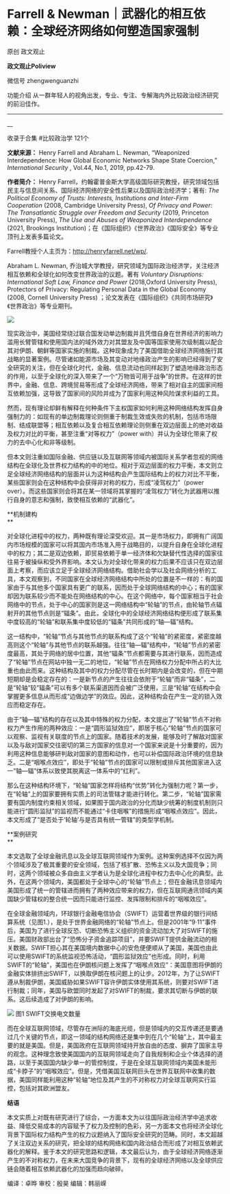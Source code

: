 

#  Farrell & Newman｜武器化的相互依赖：全球经济网络如何塑造国家强制

原创 政文观止 

**政文观止Poliview** 

微信号 zhengwenguanzhi

功能介绍 从一群年轻人的视角出发，专业、专注、专解海内外比较政治经济研究的前沿佳作。

____

__

收录于合集 #比较政治学 121个

**文献来源：** Henry Farrell and Abraham L. Newman, “Weaponized Interdependence:
How Global Economic Networks Shape State Coercion,” _International Security_ ,
Vol.44, No.1, 2019, pp.42-79.

  

 **作者简介：** Henry
Farrell，约翰霍普金斯大学高级国际研究教授，研究领域包括民主与信息间关系、国际经济网络的安全性后果以及国际政治经济学；著有: _The
Political Economy of Trusts: Interests, Institutions and Inter-Firm
Cooperation_ (2008, Cambridge University Press), _Of Privacy and Power: The
Transatlantic Struggle over Freedom and Security_ (2019, Princeton University
Press), _The Use and Abuses of Weaponized Interdependence_ (2021, Brookings
Institution)；在《国际组织》《世界政治》《国际安全》等专业顶刊上发表多篇论文。

Farrell教授个人主页为：http://henryfarrell.net/wp/.

  

Abraham L. Newman, 乔治城大学教授，研究领域为国际政治经济学，关注经济相互依赖和全球化如何改变世界政治的议题。著有 _Voluntary
Disruptions: International Soft Law, Finance and Power_ (2018,Oxford
University Press), Protectors of Privacy: Regulating Personal Data in the
Global Economy (2008, Cornell University Press)
；论文发表在《国际组织》《共同市场研究》《世界政治》等专业期刊。

![](images/43/2.png)

  

现实政治中，美国经常绕过联合国发动单边制裁并且凭借自身在世界经济的影响力滥用长臂管辖和使用国内法的域外效力对其盟友及中国等国家使用次级制裁以配合其对伊朗、朝鲜等国家实施的制裁。这种现象成为了美国借助全球经济网络施行其战略的显著案例。尽管诸如能源市场及其变动对地缘政治产生的影响已经得到了安全研究的关注，但在全球化时代，金融、信息流动也同样起到了塑造地缘政治形态的作用，以至于全球化的深入带来了一个“万物皆可用于战争”的世界。在这样的世界中，金融、信息、跨境贸易等形成了全球经济网络，带来了相对自主的国家间相互依赖加强，这导致了国家间的风险并成为了国家利用这种风险谋求利益的工具。

  

然而，现有理论却鲜有解释在何种条件下主权国家如何利用这种网络结构发挥自身强制力的：如现有的单边制裁理论则侧重于制裁生效或失败的机制，包括市场限制、结成联盟等；相互依赖以及复合相互依赖理论则侧重在双边层面上的绝对收益及权力对比的平衡，甚至注重“对等权力”（power
with）并认为全球化带来了权力的去中心化和非等级制。

  

但本文则注重如国际金融、供应链以及互联网等领域内被国际关系学者忽视的网络结构在全球化及世界权力结构的中的地位。相对于双边层面的权力平衡，本文则立足全球经济网络结构的层面并认为这种结构会产生国际结构上的权力对比不平衡，某些国家则会在这种结构中会获得非对称的权力，形成“凌驾权力”（power
over）。而这些国家则会将其在某一领域将其掌握的“凌驾权力”转化为武器用以推行自身的意志和强制，致使相互依赖的“武器化”。

  

 **机制建构  
**

对全球化进程中的权力，两种既有理论深受欢迎。其一是市场权力，即拥有广阔国内市场规模的国家可以将其国内市场准入用于战略目的，以提升自身在全球化进程中的权力；其二是双边依赖，即贸易依赖于单一经济体和欠缺替代性选择的国家往往易于被操纵和受外界影响。本文认为对全球化带来的权力后果不应该只在双边层面上考察，而应该立足于全球经济网络结构。借助社会学以及社会网络分析的工具，本文观察到，不同国家在全球经济网络结构中所处的位置是不一样的：有的国家由于与其他多个国家具有更广的联系，因而处于全球网络结构的中心；有的国家却因为联系较少而不能处在网络结构的中心。在这个网络中，每个国家相当于社会网络中的节点，处于中心的国家则是这一网络结构中“轮轴”的节点，由轮轴节点辐射开的其他节点则是“辐条”。由此，全球化中的全球经济网络结构便形成了联系集中度较高的“轮轴”和联系集中度较低的“辐条”共同形成的“轴—辐”结构。  

  

这一结构中，“轮轴”节点与其他节点的联系构成了这个“轮轴”的紧密度，紧密度越高则这个“轮轴”与其他节点的联系越强。往往“轴—辐”结构中，“轮轴”节点的紧密度最高，其处于网络的居中位置，其他“辐条”节点都需要与其进行联系，因而造成了“轮轴”节点在网站中独一无二的地位，“轮轴”节点在网络权力分配中所占的大比重也由此而来。这种结构及其中的权力分配尽管在长时期内是会改变的，但在中期短期却是会稳定存在的：一是新节点的产生往往会依附于“轮轴”而非“辐条”，二是“轮轴”较“辐条”可以有多个联系渠道因而会被广泛使用，三是“轮轴”在结构中会掌握更多信息从而形成“边做边学”的效应。因此，这种结构会在产生一定的锁入效应而稳定存在。

  

由于“轴—辐”结构的存在以及其中特殊的权力分配，本文提出了“轮轴”节点不对称权力产生作用的两种效应：一是“圆形监狱效应”，即居于核心“轮轴”节点的国家可以观察、监视有关联度的节点上的国家。随着技术的发展，能够及时了解敌对国家以及与敌对国家交往密切的第三方国家的信息对一个国家来说是十分重要的，因为利用这种信息能够研判敌对国家的意图和动作，也可以补偿国际政治环境的信息缺乏。二是“咽喉点效应”，即处于“轮轴”节点的国家可以限制或排斥其他国家进入这一“轴—辐”体系以致使其脱离这一体系中的“红利”。

  

那么在这种结构环境下，“轮轴”国家怎样将结构“优势”转化为强制力呢？第一步，在“轮轴”上的国家要拥有实质上的司法管辖才能进行转化。第二步，“轮轴”国家需要有国内制度约束相关领域，如果囿于国内政治的分化而缺少统筹的制度机制则只能进行“圆形监狱”的监视而不能通过“卡住咽喉”的措施形成“咽喉点效应”。因此，本文形成了“是否处于‘轮轴’与是否具有统一管辖”的类型学机制。

  

 **案例研究  
**

本文选取了全球金融讯息以及全球互联网领域作为案例。这种案例选择不仅因为两个领域涉及了极其重要的安全领域，包括了核扩散、恐怖主义以及大国竞争；同时，这两个领域被众多自由主义学者认为是全球化进程中权力去中心化的典型。此外，在这两个领域内，美国都处于全球中心的“轮轴”节点上；但在金融讯息领域内美国形成了统一的管辖进而拥有了两种效应带来的权力，但在互联网通讯领域内美国缺少管辖权的整合统一因而只能进行监控、发挥限制和排斥的“咽喉效应”。  

  

在全球金融领域内，环球银行金融电信协会（SWIFT）运营着世界级的银行间结算系统（见图1.），是处于世界金融网络的“轮轴”节点上。但是2001年“9·11”事件后，美国为了进行全球反恐、切断恐怖主义组织的资金流动加大了对SWIFT的施压。美国财政部出台了“恐怖分子资金追踪项目”，并要SWIFT提供金融流动的相关数据。SWIFT担心其在美国境内数据中心的安危便便顺从了美国，美国也由此可以使用SWIFT的系统监视恐怖活动，“圆形监狱效应”也形成。同时，利用SWIFT的“轮轴”，美国也在伊朗核问题上发挥了“咽喉点效应”：美国意图将伊朗的金融实体排挤出SWIFT，以换取伊朗在核问题上的让步。2012年，为了让SWIFT遵从制裁伊朗，美国威胁如果SWIFT容许伊朗实体使用其系统，则要对SWIFT进行制裁；同年，美国与欧盟同时发起了对SWIFT的制裁，要求其切断与伊朗的联系。这后续造成了对伊朗的影响。

![](images/43/3.png) 图1 SWIFT交换电文数量

  

而在全球互联网领域，尽管存在洲际的海底光缆，但是领域内的交互传递还是要通过几个关键的节点，即这一领域的结构网络还是集中到在几个“轮轴”上，其中最主要的就是美国。但是，美国政府在互联网领域持开放自由的态度、摒弃了国家主导的观念。这种理念致使美国国内的互联网领域走向了自我规制和企业个体选择的道路，以至于美国国内缺少单一的管控制度，于是在全球互联网领域内美国未能形成“卡脖子”的“咽喉效应”。但是，凭借美国互联网巨头在世界互联网中收集的数据，美国同样能利用这种“轮轴”地位及其产生的不对称权力对全球互联网实行监控，包括对其欧洲盟友。

  

 **结语**

本文实质上对既有研究进行了综合，一方面本文为以往国际政治经济学中追求收益、降低交易成本的内容赋予了权力及控制的色彩，另一方面本文也将经济全球化背景下国际权力结构产生的权力议题纳入了国际安全研究的范畴。同时，本文超越了关注双边关系的研究，把全球的结构网络和国内政治结合而形成了对相互依赖武器化的解释。鉴于本文的研究思路和逻辑，本文最后认为，由于全球经济网络逐渐产生的不对称权力，在未来大国竞争的背景下，现有的全球经济网络以及全球供应链会随着相互依赖武器化的加强而趋向破碎。

编译：卓晔 审校：殷昊 编辑：韩丽嵘

  

